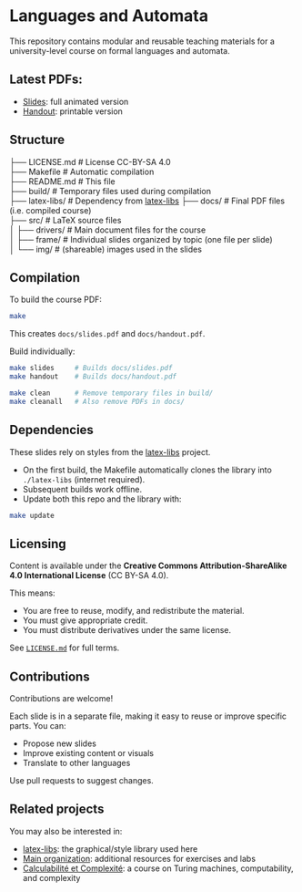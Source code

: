 # Languages and Automata

This repository contains modular and reusable teaching materials for a university-level course on formal languages and automata.


## Latest PDFs:
- [Slides](https://LangagesEtAutomates.github.io/CM/slides.pdf): full animated version
- [Handout](https://LangagesEtAutomates.github.io/CM/handout.pdf): printable version


## Structure

├── LICENSE.md            # License CC-BY-SA 4.0  
├── Makefile              # Automatic compilation  
├── README.md             # This file  
├── build/                # Temporary files used during compilation  
├── latex-libs/           # Dependency from [latex-libs](https://github.com/MatthieuPerrin/latex-libs)
├── docs/                 # Final PDF files (i.e. compiled course)  
├── src/                  # LaTeX source files  
│   ├── drivers/          # Main document files for the course  
│   ├── frame/            # Individual slides organized by topic (one file per slide)  
│   └── img/              # (shareable) images used in the slides


## Compilation

To build the course PDF:

```bash
make
```

This creates `docs/slides.pdf` and `docs/handout.pdf`.

Build individually:

```bash
make slides     # Builds docs/slides.pdf
make handout    # Builds docs/handout.pdf

make clean      # Remove temporary files in build/
make cleanall   # Also remove PDFs in docs/
```


## Dependencies

These slides rely on styles from the [latex-libs](https://github.com/MatthieuPerrin/latex-libs) project.
- On the first build, the Makefile automatically clones the library into `./latex-libs` (internet required).
- Subsequent builds work offline.
- Update both this repo and the library with:

```bash
make update
```


## Licensing

Content is available under the **Creative Commons Attribution-ShareAlike 4.0 International License** (CC BY-SA 4.0).

This means:
- You are free to reuse, modify, and redistribute the material.
- You must give appropriate credit.
- You must distribute derivatives under the same license.

See [`LICENSE.md`](LICENSE.md) for full terms.


## Contributions

Contributions are welcome!

Each slide is in a separate file, making it easy to reuse or improve specific parts. You can:
- Propose new slides
- Improve existing content or visuals
- Translate to other languages

Use pull requests to suggest changes.


## Related projects

You may also be interested in:
- [latex-libs](https://github.com/MatthieuPerrin/latex-libs): the graphical/style library used here
- [Main organization](https://github.com/LangagesEtAutomates/): additional resources for exercises and labs 
- [Calculabilité et Complexité](https://github.com/CalculabiliteEtComplexite): a course on Turing machines, computability, and complexity

